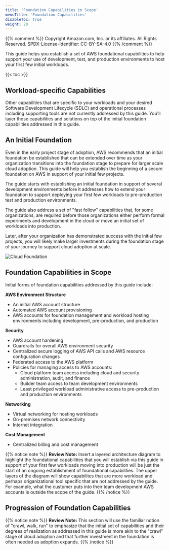 ```yaml
---
title: 'Foundation Capabilities in Scope'
menuTitle: 'Foundation Capabilities'
disableToc: true
weight: 20
---
```


{{% comment %}}
Copyright Amazon.com, Inc. or its affiliates. All Rights Reserved.
SPDX-License-Identifier: CC-BY-SA-4.0
{{% /comment %}}

This guide helps you establish a set of AWS foundational capabilities to help support your use of development, test, and production environments to host your first few initial workloads.  

{{< toc >}}

## Workload-specific Capabilities

Other capabilities that are specific to your workloads and your desired Software Development Lifecycle (SDLC) and operational processes including supporting tools are not currently addressed by this guide. You'll layer those capabilities and solutions on top of the initial foundation capabilities addressed in this guide.

## An Initial Foundation

Even in the early project stage of adoption, AWS recommends that an initial foundation be established that can be extended over time as your organization transitions into the foundation stage to prepare for larger scale cloud adoption. This guide will help you establish the beginning of a secure foundation on AWS in support of your initial few projects.

The guide starts with establishing an initial foundation in support of several development environments before it addresses how to extend your foundation to support deploying your first few workloads to pre-production test and production environments.  

The guide also address a set of "fast follow" capabilities that, for some organizations, are required before those organizations either perform formal experiments and development in the cloud or move an initial set of workloads into production.

Later, after your organization has demonstrated success with the initial few projects, you will likely make larger investments during the foundation stage of your journey to support cloud adoption at scale.

![Cloud Foundation](/images/00-intro/foundation.png)

## Foundation Capabilities in Scope

Initial forms of foundation capabilities addressed by this guide include:

**AWS Environment Structure**
* An initial AWS account structure
* Automated AWS account provisioning
* AWS accounts for foundation management and workload hosting environments including development, pre-production, and production

**Security**
* AWS account hardening
* Guardrails for overall AWS environment security
* Centralized secure logging of AWS API calls and AWS resource configuration changes
* Federated access to the AWS platform
* Policies for managing access to AWS accounts:
  * Cloud platform team access including cloud and security administration, audit, and finance
  * Builder team access to team development environments
  * Least privileged workload administrative access to pre-production and production environments

**Networking**
* Virtual networking for hosting workloads
* On-premises network connectivity
* Internet integration

**Cost Management**
* Centralized billing and cost management

{{% notice note %}}
**Review Note:** Insert a layered architecture diagram to highlight the foundational capabilities that you will establish via this guide in support of your first few workloads moving into production will be just the start of an ongoing establishment of foundational capabilities.  The upper layers of the diagram will show capabilites that are more workload and perhaps origanizational tool specific that are not addressed by the guide.  For example, what the customer puts into their team development AWS accounts is outside the scope of the guide.
{{% /notice %}}

## Progression of Foundation Capabilities

{{% notice note %}}
**Review Note:** This section will use the familiar notion of "crawl, walk, run" to emphasize that the initial set of capabilities and their degrees of realization as addressed in this guide is more akin to the "crawl" stage of cloud adoption and that further investment in the foundation is often needed as adoption expands. 
{{% /notice %}}